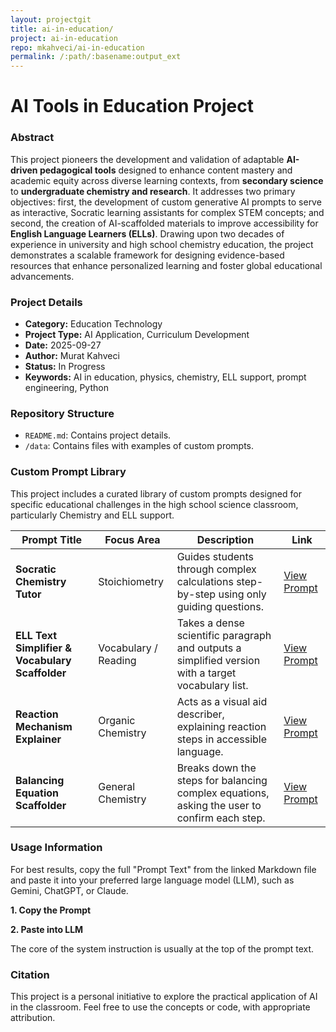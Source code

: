 ```yaml
---
layout: projectgit
title: ai-in-education/
project: ai-in-education
repo: mkahveci/ai-in-education
permalink: /:path/:basename:output_ext
---
```


# AI Tools in Education Project

### Abstract
This project pioneers the development and validation of adaptable **AI-driven pedagogical tools** designed to enhance content mastery and academic equity across diverse learning contexts, from **secondary science** to **undergraduate chemistry and research**. It addresses two primary objectives: first, the development of custom generative AI prompts to serve as interactive, Socratic learning assistants for complex STEM concepts; and second, the creation of AI-scaffolded materials to improve accessibility for **English Language Learners (ELLs)**. Drawing upon two decades of experience in university and high school chemistry education, the project demonstrates a scalable framework for designing evidence-based resources that enhance personalized learning and foster global educational advancements.

### Project Details

* **Category:** Education Technology
* **Project Type:** AI Application, Curriculum Development
* **Date:** 2025-09-27
* **Author:** Murat Kahveci
* **Status:** In Progress
* **Keywords:** AI in education, physics, chemistry, ELL support, prompt engineering, Python 

### Repository Structure

- `README.md`: Contains project details.
- `/data`: Contains files with examples of custom prompts.

### Custom Prompt Library

This project includes a curated library of custom prompts designed for specific educational challenges in the high school science classroom, particularly Chemistry and ELL support.

| **Prompt Title**                  | **Focus Area** | **Description** | **Link**                                                                        | 
 |-----------------------------------| ----- | ----- |---------------------------------------------------------------------------------|  
| **Socratic Chemistry Tutor**      | Stoichiometry | Guides students through complex calculations step-by-step using only guiding questions. | [View Prompt](/projectsgit/ai-in-education/docs/socratic_chemistry_tutor)                  | 
| **ELL Text Simplifier  & Vocabulary Scaffolder**          | Vocabulary / Reading | Takes a dense scientific paragraph and outputs a simplified version with a target vocabulary list. | [View Prompt](/projectsgit/ai-in-education/docs/ell_text_simplifier)  | 
| **Reaction Mechanism Explainer**  | Organic Chemistry | Acts as a visual aid describer, explaining reaction steps in accessible language. | [View Prompt](https://www.google.com/search?q=_prompts/reaction_mechanism.html)   | 
| **Balancing Equation Scaffolder** | General Chemistry | Breaks down the steps for balancing complex equations, asking the user to confirm each step. | [View Prompt](https://www.google.com/search?q=_prompts/balancing_scaffolder.html) |

### Usage Information

For best results, copy the full "Prompt Text" from the linked Markdown file and paste it into your preferred large language model (LLM), such as Gemini, ChatGPT, or Claude.

**1. Copy the Prompt**

**2. Paste into LLM**

The core of the system instruction is usually at the top of the prompt text.


### Citation

This project is a personal initiative to explore the practical application of AI in the classroom. Feel free to use the concepts or code, with appropriate attribution.

